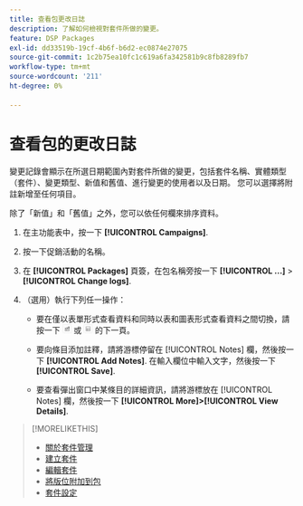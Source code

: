 ```yaml
---
title: 查看包更改日誌
description: 了解如何檢視對套件所做的變更。
feature: DSP Packages
exl-id: dd33519b-19cf-4b6f-b6d2-ec0874e27075
source-git-commit: 1c2b75ea10fc1c619a6fa342581b9c8fb8289fb7
workflow-type: tm+mt
source-wordcount: '211'
ht-degree: 0%

---
```


# 查看包的更改日誌

變更記錄會顯示在所選日期範圍內對套件所做的變更，包括套件名稱、實體類型（套件）、變更類型、新值和舊值、進行變更的使用者以及日期。 您可以選擇將附註新增至任何項目。

除了「新值」和「舊值」之外，您可以依任何欄來排序資料。

1. 在主功能表中，按一下 **[!UICONTROL Campaigns]**.

1. 按一下促銷活動的名稱。

1. 在 **[!UICONTROL Packages]** 頁簽，在包名稱旁按一下  **[!UICONTROL ...]** > **[!UICONTROL Change logs]**.

1. （選用）執行下列任一操作：

   * 要在僅以表單形式查看資料和同時以表和圖表形式查看資料之間切換，請按一下 ![表格和圖表檢視](/help/dsp/assets/table-plus-chart-view.png "表格和圖表檢視") 或 ![表格檢視](/help/dsp/assets/table-view.png "表格檢視") 的下一頁。

   * 要向條目添加註釋，請將游標停留在 [!UICONTROL Notes] 欄，然後按一下 **[!UICONTROL Add Notes]**. 在輸入欄位中輸入文字，然後按一下 **[!UICONTROL Save]**.

   * 要查看彈出窗口中某條目的詳細資訊，請將游標放在 [!UICONTROL Notes] 欄，然後按一下 **[!UICONTROL More]>[!UICONTROL View Details]**.

>[!MORELIKETHIS]
>
>* [關於套件管理](package-about.md)
>* [建立套件](package-create.md)
>* [編輯套件](package-edit.md)
>* [將版位附加到包](package-attach-placement.md)
>* [套件設定](package-settings.md)

